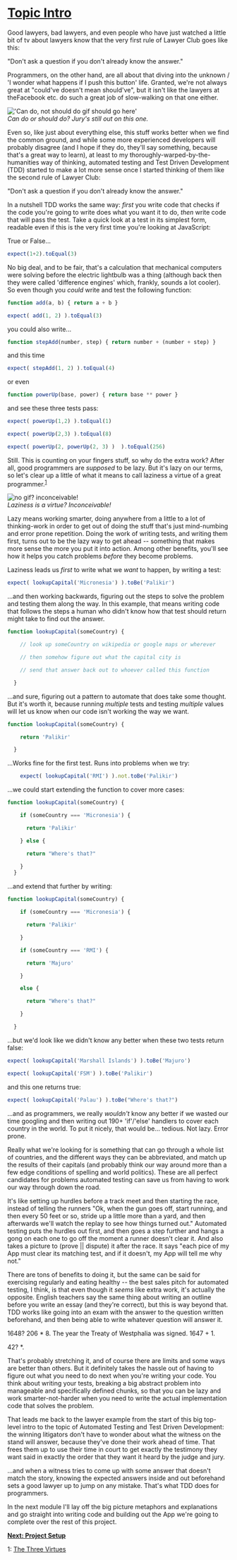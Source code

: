 # [Topic Intro](#tutorial_TopicIntro)
Good lawyers, bad lawyers, and even people who have just watched a little bit of tv about lawyers know that the very first rule of Lawyer Club goes like this:<br>

"Don't ask a question if you don't already know the answer."<br>

Programmers, on the other hand, are all about that diving into the unknown / 'I wonder what happens if I push this button' life. Granted, we're not always great at "could've doesn't mean should've", but it isn't like the lawyers at theFacebook etc. do such a great job of slow-walking on that one either.<br>

!['Can do, not should do gif should go here'](./assets/canDoNotShouldDo.gif)<br>
*Can do or should do? Jury's still out on this one.*<br>

Even so, like just about everything else, this stuff works better when we find the common ground, and while some more experienced developers will probably disagree (and I hope if they do, they'll say something, because that's a great way to learn), at least to my thoroughly-warped-by-the-humanities way of thinking, automated testing and Test Driven Development (TDD) started to make a lot more sense once I started thinking of them like the second rule of Lawyer Club:<br>

"Don't ask a question if you don't already know the answer."<br>


In a nutshell TDD works the same way: *first* you write code that checks if the code you're going to write does what you want it to do, *then* write code that will pass the test. Take a quick look at a test in its simplest form, readable even if this is the very first time you're looking at JavaScript:<br>

True or False...<br>

```javascript
expect(1+2).toEqual(3)
```

No big deal, and to be fair, that's a calculation that mechanical computers were solving before the electric lightbulb was a thing (although back then they were called 'difference engines' which, frankly, sounds a lot cooler). So even though you *could* write and test the following function:<br>

```javascript
function add(a, b) { return a + b }
```

```javascript
expect( add(1, 2) ).toEqual(3)
```

you could also write...<br>

```javascript
function stepAdd(number, step) { return number + (number + step) }
```

and this time<br>

```javascript
expect( stepAdd(1, 2) ).toEqual(4)
```
or even<br>

```javascript
function powerUp(base, power) { return base ** power }
```
and see these three tests pass:<br>
```javascript
expect( powerUp(1,2) ).toEqual(1)
```
```javascript
expect( powerUp(2,3) ).toEqual(8)
```
```javascript
expect( powerUp(2, powerUp(2, 3) )  ).toEqual(256)
```

Still. This is counting on your fingers stuff, so why do the extra work? After all, good programmers are *supposed* to be lazy. But it's lazy on our terms, so let's clear up a little of what it means to call laziness a virtue of a great programmer.<sup>[1](#footnote_1)</sup> <br>

![no gif? inconceivable!](./assets/youKeepUsingThatWord.gif)<br>
*Laziness is a virtue? Inconceivable!*<br>

 Lazy means working smarter, doing anywhere from a little to a lot of thinking-work in order to get out of doing the stuff that's just mind-numbing and error prone repetition. Doing the work of writing tests, and  writing them first, turns out to be the lazy way to get ahead -- something that makes more sense the more you put it into action. Among other benefits, you'll see how it helps you catch problems *before* they become problems.<br>

 Laziness leads us *first* to write what we *want* to happen, by writing a test:<br>

```javascript
expect( lookupCapital('Micronesia') ).toBe('Palikir')
```

...and then working backwards, figuring out the steps to solve the problem and testing them along the way. In this example, that means writing code that follows the steps a human who didn't know how that test should return might take to find out the answer.<br>

```javascript
function lookupCapital(someCountry) {

    // look up someCountry on wikipedia or google maps or wherever

    // then somehow figure out what the capital city is

    // send that answer back out to whoever called this function

  }
```

...and sure, figuring out a pattern to automate that does take some thought. But it's worth it, because running *multiple* tests and testing *multiple* values will let us know when our code isn't working the way we want.<br>

```javascript
function lookupCapital(someCountry) {

    return 'Palikir'

  }
```

...Works fine for the first test. Runs into problems when we try:<br>

```javascript
    expect( lookupCapital('RMI') ).not.toBe('Palikir')
```

...we could start extending the function to cover more cases:<br>

```javascript
function lookupCapital(someCountry) {

    if (someCountry === 'Micronesia') {

      return 'Palikir'

    } else {

      return "Where's that?"

    }
  }
```

...and extend that further by writing:<br>

```javascript
function lookupCapital(someCountry) {

    if (someCountry === 'Micronesia') {

      return 'Palikir'

    }

    if (someCountry === 'RMI') {

      return 'Majuro'

    }

    else {

      return "Where's that?"

    }

  }
```

...but we'd look like we didn't know any better when these two tests return false:<br>

```javascript
expect( lookupCapital('Marshall Islands') ).toBe('Majuro')
```

```javascript
expect( lookupCapital('FSM') ).toBe('Palikir')
```

and this one returns true:<br>

```javascript
expect( lookupCapital('Palau') ).toBe("Where's that?")
```

...and as programmers, we really *wouldn't* know any better if we wasted our time googling and then writing out 190+ 'if'/'else' handlers to cover each country in the world. To put it nicely, that would be... tedious. Not lazy. Error prone.<br>

Really what we're looking for is something that can go through a whole list of countries, and the different ways they can be abbreviated, and match up the results of their capitals (and probably think our way around more than a few edge conditions of spelling and world politics). These are all perfect candidates for problems automated testing can save us from having to work our way through down the road.<br>

It's like setting up hurdles before a track meet and then starting the race, instead of telling the runners "Ok, when the gun goes off, start running, and then every 50 feet or so, stride up a little more than a yard, and then afterwards we'll watch the replay to see how things turned out." Automated testing puts the hurdles out first, and then goes a step further and hangs a gong on each one to go off the moment a runner doesn't clear it. And also takes a picture to (prove || dispute) it after the race. It says "each pice of my App must clear its matching test, and if it doesn't, my App will tell me why not."<br>

There are tons of benefits to doing it, but the same can be said for exercising regularly and eating healthy -- the best sales pitch for automated testing, I think, is that even though it *seems* like extra work, it's actually the opposite. English teachers say the same thing about writing an outline before you write an essay (and they're correct), but this is way beyond that. TDD works like going into an exam with the answer to the question written beforehand, and then being able to write whatever question will answer it.<br>

1648? 206 * 8. The year the Treaty of Westphalia was signed. 1647 + 1.<br>

42? *.<br>

That's probably stretching it, and of course there are limits and some ways are better than others. But it definitely takes the hassle out of having to figure out what you need to do next when you're writing your code. You think about writing your tests, breaking a big abstract problem into manageable and specifically defined chunks, so that you can be lazy and work smarter-not-harder when you need to write the actual implementation code that solves the problem.<br>

That leads me back to the lawyer example from the start of this big top-level intro to the topic of Automated Testing and Test Driven Development: the winning litigators don't have to wonder about what the witness on the stand will answer, because they've done their work ahead of time. That frees them up to use their time in court to get exactly the testimony they want said in exactly the order that they want it heard by the judge and jury.<br>

...and when a witness tries to come up with some answer that doesn't match the story, knowing the expected answers inside and out beforehand sets a good lawyer up to jump on any mistake. That's what TDD does for programmers.<br>

In the next module I'll lay off the big picture metaphors and explanations and go straight into writing code and building out the App we're going to complete over the rest of this project.<br>

[**Next: Project Setup**](./tutorial_projectSetup.md)<br>

<a name="footnote_1">1</a>: [The Three Virtues](http://threevirtues.com)<br>
